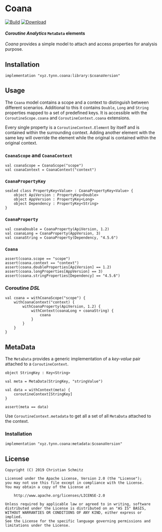 # Coana
[![Build][build-shield]][build]
[![Download][download-shield]][download]

#### _Coroutine Analytics_ `MetaData` elements

_Coana_ provides a simple model to attach and access properties for analysis purpose.


## Installation

    implementation "xyz.tynn.coana:library:$coanaVersion"


## Usage

The `Coana` model contains a scope and a context to distinguish between
different scenarios. Additional to this it contains `Double`, `Long` and
`String` properties mapped to a set of predefined keys. It is accessible with
the `CoroutineScope.coana` and `CoroutineContext.coana` extensions.

Every single property is a `CoroutineContext.Element` by itself and is
contained within the surrounding context. Adding another element with the same
key will override the element while the original is contained within the
original context.

### `CoanaScope` and `CoanaContext`

    val coanaScope = CoanaScope("scope")
    val coanaContext = CoanaContext("context")

### `CoanaPropertyKey`

    sealed class PropertyKey<Value> : CoanaPropertyKey<Value> {
        object ApiVersion : PropertyKey<Double>
        object AppVersion : PropertyKey<Long>
        object Dependency : PropertyKey<String>
    }

### `CoanaProperty`

    val coanaDouble = CoanaProperty(ApiVersion, 1.2)
    val coanaLong = CoanaProperty(AppVersion, 3)
    val coanaString = CoanaProperty(Dependency, "4.5.6")

### `Coana`

    assert(coana.scope == "scope")
    assert(coana.context == "context")
    assert(coana.doubleProperties[ApiVersion] == 1.2)
    assert(coana.longProperties[AppVersion] == 3)
    assert(coana.stringProperties[Dependency] == "4.5.6")

### Coroutine _DSL_

    val coana = withCoanaScope("scope") {
        withCoanaContext("context) {
            withCoanaProperty(ApiVersion, 1.2) {
                withContext(coanaLong + coanaString) {
                    coana
                }
            }
        }
    }


## MetaData

The `MetaData` provides a generic implementation of a _key-value_ pair attached
to a `CoroutineContext`.

    object StringKey : Key<String>

    val meta = MetaData(StringKey, "stringValue")

    val data = withContext(meta) {
        coroutineContext[StringKey]
    }

    assert(meta == data)

Use `CoroutineContext.metadata` to get all a set of all `MetaData` attached
to the context.

### Installation

    implementation "xyz.tynn.coana:metadata:$coanaVersion"


## License

    Copyright (C) 2019 Christian Schmitz

    Licensed under the Apache License, Version 2.0 (the "License");
    you may not use this file except in compliance with the License.
    You may obtain a copy of the License at

        http://www.apache.org/licenses/LICENSE-2.0

    Unless required by applicable law or agreed to in writing, software
    distributed under the License is distributed on an "AS IS" BASIS,
    WITHOUT WARRANTIES OR CONDITIONS OF ANY KIND, either express or implied.
    See the License for the specific language governing permissions and
    limitations under the License.


  [build]: https://github.com/tynn-xyz/Coana/actions
  [build-shield]: https://img.shields.io/github/workflow/status/tynn-xyz/Coana/Build
  [download]: https://search.maven.org/search?q=xyz.tynn.coana
  [download-shield]: https://img.shields.io/maven-central/v/xyz.tynn.coana/library
